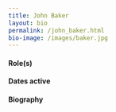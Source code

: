```yaml
---
title: John Baker
layout: bio
permalink: /john_baker.html
bio-image: /images/baker.jpg
---
```

#### Role(s)

#### Dates active

#### Biography